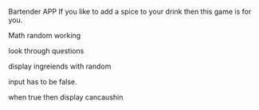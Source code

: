 Bartender APP
If you like to add a spice to your drink then this game is for you.

Math random working 

look through questions

display ingreiends with random

input has to be false. 

when true then display cancaushin 